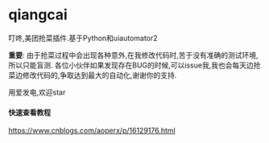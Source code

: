 # qiangcai
叮咚,美团抢菜插件.基于Python和uiautomator2

**重要**: 
  由于抢菜过程中会出现各种意外,在我修改代码时,苦于没有准确的测试环境,所以只能盲测.
  各位小伙伴如果发现存在BUG的时候,可以issue我,我也会每天边抢菜边修改代码的,争取达到最大的自动化,谢谢你的支持.
  
用爱发电,欢迎star

#### 快速查看教程
https://www.cnblogs.com/aoperx/p/16129176.html
